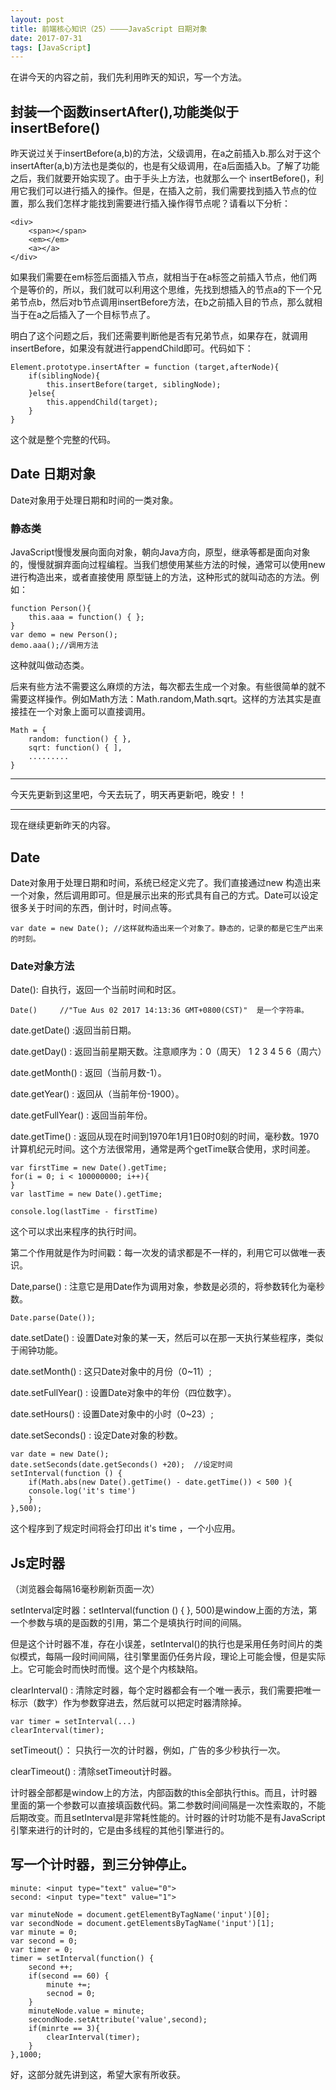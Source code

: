 ```yaml
---
layout: post
title: 前端核心知识（25）————JavaScript 日期对象
date: 2017-07-31
tags: [JavaScript]
---
```


在讲今天的内容之前，我们先利用昨天的知识，写一个方法。

## 封装一个函数insertAfter(),功能类似于insertBefore()

昨天说过关于insertBefore(a,b)的方法，父级调用，在a之前插入b.那么对于这个insertAfter(a,b)方法也是类似的，也是有父级调用，在a后面插入b。了解了功能之后，我们就要开始实现了。由于手头上方法，也就那么一个 insertBefore()，利用它我们可以进行插入的操作。但是，在插入之前，我们需要找到插入节点的位置，那么我们怎样才能找到需要进行插入操作得节点呢？请看以下分析：

	<div>
		<span></span>
		<em></em>
		<a></a>
	</div>

如果我们需要在em标签后面插入节点，就相当于在a标签之前插入节点，他们两个是等价的，所以，我们就可以利用这个思维，先找到想插入的节点a的下一个兄弟节点b，然后对b节点调用insertBefore方法，在b之前插入目的节点，那么就相当于在a之后插入了一个目标节点了。

明白了这个问题之后，我们还需要判断他是否有兄弟节点，如果存在，就调用insertBefore，如果没有就进行appendChild即可。代码如下：

	Element.prototype.insertAfter = function (target,afterNode){
		if(siblingNode){ 
			this.insertBefore(target, siblingNode);
		}else{
			this.appendChild(target);
		}
	}

这个就是整个完整的代码。

## Date 日期对象

Date对象用于处理日期和时间的一类对象。

### 静态类 

JavaScript慢慢发展向面向对象，朝向Java方向，原型，继承等都是面向对象的，慢慢就摒弃面向过程编程。当我们想使用某些方法的时候，通常可以使用new进行构造出来，或者直接使用 原型链上的方法，这种形式的就叫动态的方法。例如：

	function Person(){
		this.aaa = function() { };
	}
	var demo = new Person();
	demo.aaa();//调用方法
	
这种就叫做动态类。

后来有些方法不需要这么麻烦的方法，每次都去生成一个对象。有些很简单的就不需要这样操作。例如Math方法：Math.random,Math.sqrt。这样的方法其实是直接挂在一个对象上面可以直接调用。

	Math = {
		random: function() { },
		sqrt: function() { ],
		.........
	}
	


----------------------------------------------------

今天先更新到这里吧，今天去玩了，明天再更新吧，晚安！！

---------------------------------------------------

现在继续更新昨天的内容。


## Date

Date对象用于处理日期和时间，系统已经定义完了。我们直接通过new 构造出来一个对象，然后调用即可。但是展示出来的形式具有自己的方式。Date可以设定很多关于时间的东西，倒计时，时间点等。 

	var date = new Date(); //这样就构造出来一个对象了。静态的，记录的都是它生产出来的时刻。
	
### Date对象方法

Date(): 自执行，返回一个当前时间和时区。

	Date()     //"Tue Aus 02 2017 14:13:36 GMT+0800(CST)"  是一个字符串。
	
date.getDate() :返回当前日期。

date.getDay() : 返回当前星期天数。注意顺序为：0（周天） 1 2 3 4 5 6（周六）

date.getMonth() : 返回（当前月数-1）。
	 
date.getYear() : 返回从（当前年份-1900）。

date.getFullYear() : 返回当前年份。

date.getTime() : 返回从现在时间到1970年1月1日0时0刻的时间，毫秒数。1970 计算机纪元时间。这个方法很常用，通常是两个getTime联合使用，求时间差。

	var firstTime = new Date().getTime;
	for(i = 0; i < 100000000; i++){
	}
	var lastTime = new Date().getTime;
	
	console.log(lastTime - firstTime)

这个可以求出来程序的执行时间。

第二个作用就是作为时间戳：每一次发的请求都是不一样的，利用它可以做唯一表识。

Date,parse() : 注意它是用Date作为调用对象，参数是必须的，将参数转化为毫秒数。
	
	Date.parse(Date());
	
date.setDate() : 设置Date对象的某一天，然后可以在那一天执行某些程序，类似于闹钟功能。
	
date.setMonth() : 这只Date对象中的月份（0~11）;

date.setFullYear() : 设置Date对象中的年份（四位数字）。
	
date.setHours() : 设置Date对象中的小时（0~23）;

date.setSeconds() : 设定Date对象的秒数。

	var date = new Date();
	date.setSeconds(date.getSeconds() +20);  //设定时间 
	setInterval(function () {
		if(Math.abs(new Date().getTime() - date.getTime()) < 500 ){
		console.log('it's time')
		}
	},500);
	
这个程序到了规定时间将会打印出 it's time ，一个小应用。

## Js定时器

（浏览器会每隔16毫秒刷新页面一次）

setInterval定时器：setInterval(function () { }, 500)是window上面的方法，第一个参数与填的是函数的引用，第二个是填执行时间的间隔。

但是这个计时器不准，存在小误差，setInterval()的执行也是采用任务时间片的类似模式，每隔一段时间间隔，往引擎里面仍任务片段，理论上可能会慢，但是实际上。它可能会时而快时而慢。这个是个内核缺陷。

clearInterval() : 清除定时器，每个定时器都会有一个唯一表示，我们需要把唯一标示（数字）作为参数穿进去，然后就可以把定时器清除掉。
	
	var timer = setInterval(...)
	clearInterval(timer);
	
setTimeout(）： 只执行一次的计时器，例如，广告的多少秒执行一次。

clearTimeout() : 清除setTimeout计时器。

计时器全部都是window上的方法，内部函数的this全部执行this。而且，计时器里面的第一个参数可以直接填函数代码。第二参数时间间隔是一次性索取的，不能后期改变。而且setInterval是非常耗性能的。计时器的计时功能不是有JavaScript引擎来进行的计时的，它是由多线程的其他引擎进行的。

## 写一个计时器，到三分钟停止。
	
	minute: <input type="text" value="0">
	second: <input type="text" value="1">
	
	var minuteNode = document.getElementByTagName('input')[0];
	var secondNode = document.getElementsByTagName('input')[1];
	var minute = 0;
	var second = 0;
	var timer = 0;
	timer = setInterval(function() {
		second ++;
		if(second == 60) {
			minute +=;
			secnod = 0;
		}
		minuteNode.value = minute;
		secondNode.setAttribute('value',second);
		if(minrte == 3){
			clearInterval(timer);
		}
	},1000;
	

好，这部分就先讲到这，希望大家有所收获。
















	
	
	
